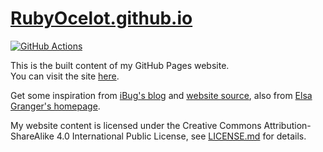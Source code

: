 # [RubyOcelot.github.io][site]

[![GitHub Actions](https://github.com/RubyOcelot/homepage-src/workflows/build/badge.svg)](https://github.com/RubyOcelot/homepage-src/actions)

This is the built content of my GitHub Pages website.  
You can visit the site [here][site].  

Get some inspiration from [iBug's blog][1] and [website source][2], also from [Elsa Granger's homepage][3].

My website content is licensed under the Creative Commons Attribution-ShareAlike 4.0 International Public License, see [LICENSE.md](LICENSE.md) for details.

  [site]: https://loliw.moe/
  [1]: https://ibug.io/blog/2020/09/build-github-pages-with-github-actions/
  [2]: https://github.com/iBug/iBug-source
  [3]: https://elsagranger.com/